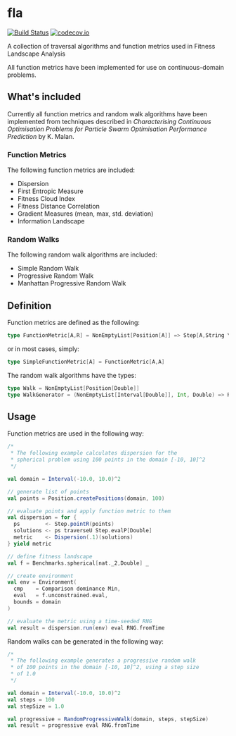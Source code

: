 # fla

[![Build Status](https://travis-ci.org/cirg-up/fla.svg?branch=master)](https://travis-ci.org/cirg-up/fla)
[![codecov.io](https://codecov.io/github/cirg-up/fla/coverage.svg?branch=master)](https://codecov.io/github/cirg-up/fla?branch=master)

A collection of traversal algorithms and function metrics used in Fitness Landscape Analysis

All function metrics have been implemented for use on continuous-domain problems.

## What's included

Currently all function metrics and random walk algorithms have been implemented from techniques described in *Characterising Continuous Optimisation Problems for Particle Swarm Optimisation Performance Prediction* by K. Malan.

### Function Metrics

The following function metrics are included:

* Dispersion
* First Entropic Measure
* Fitness Cloud Index
* Fitness Distance Correlation
* Gradient Measures (mean, max, std. deviation)
* Information Landscape

### Random Walks

The following random walk algorithms are included:

* Simple Random Walk
* Progressive Random Walk
* Manhattan Progressive Random Walk

## Definition

Function metrics are defined as the following:

```scala
type FunctionMetric[A,R] = NonEmptyList[Position[A]] => Step[A,String \/ R]
```

or in most cases, simply:

```scala
type SimpleFunctionMetric[A] = FunctionMetric[A,A]
```

The random walk algorithms have the types:

```scala
type Walk = NonEmptyList[Position[Double]]
type WalkGenerator = (NonEmptyList[Interval[Double]], Int, Double) => RVar[Walk]
```

## Usage

Function metrics are used in the following way:

```scala
/*
 * The following example calculates dispersion for the
 * spherical problem using 100 points in the domain [-10, 10]^2
 */

val domain = Interval(-10.0, 10.0)^2

// generate list of points
val points = Position.createPositions(domain, 100)

// evaluate points and apply function metric to them
val dispersion = for {
  ps        <- Step.pointR(points)
  solutions <- ps traverseU Step.evalP[Double]
  metric    <- Dispersion(.1)(solutions)
} yield metric

// define fitness landscape
val f = Benchmarks.spherical[nat._2,Double] _

// create environment
val env = Environment(
  cmp    = Comparison dominance Min,
  eval   = f.unconstrained.eval,
  bounds = domain
)

// evaluate the metric using a time-seeded RNG
val result = dispersion.run(env) eval RNG.fromTime
```

Random walks can be generated in the following way:

```scala
/*
 * The following example generates a progressive random walk
 * of 100 points in the domain [-10, 10]^2, using a step size
 * of 1.0
 */

val domain = Interval(-10.0, 10.0)^2
val steps = 100
val stepSize = 1.0

val progressive = RandomProgressiveWalk(domain, steps, stepSize)
val result = progressive eval RNG.fromTime
```
